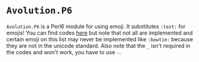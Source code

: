 `Avolution.P6`
===============

`Avolution.P6` is a Perl6 module for using emoji. It substitutes `:text:` for emojis! You can find codes [here](https://www.webfx.com/tools/emoji-cheat-sheet/) but note that not all are implemented and certain emoji on this list may never be implemented like `:bowtie:` because they are not in the unicode standard. Also note that the `_` isn't required in the codes and won't work, you have to use `-`.
